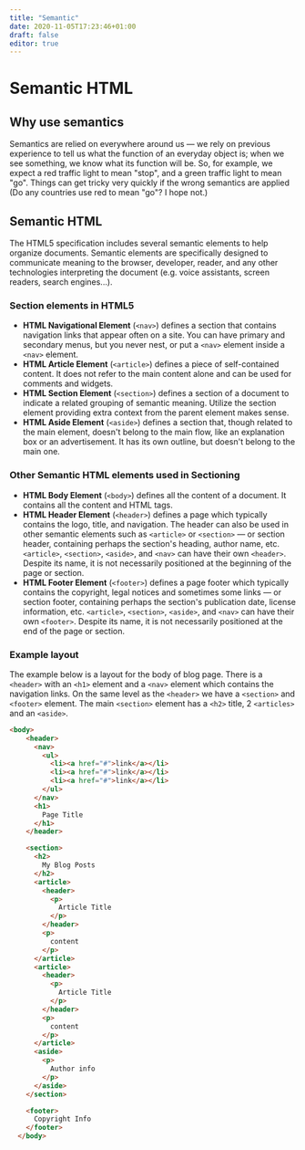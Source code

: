 ```yaml
---
title: "Semantic"
date: 2020-11-05T17:23:46+01:00
draft: false
editor: true
---
```


# Semantic HTML

## Why use semantics

Semantics are relied on everywhere around us — we rely on previous experience to tell us what the function of an everyday object is; when we see something, we know what its function will be. So, for example, we expect a red traffic light to mean "stop", and a green traffic light to mean "go". Things can get tricky very quickly if the wrong semantics are applied (Do any countries use red to mean "go"? I hope not.)

## Semantic HTML

The HTML5 specification includes several semantic elements to help organize documents. Semantic elements are specifically designed to communicate meaning to the browser, developer, reader, and any other technologies interpreting the document (e.g. voice assistants, screen readers, search engines...).

### Section elements in HTML5

- **HTML Navigational Element** (`<nav>`) defines a section that contains navigation links that appear often on a site. You can have primary and secondary menus, but you never nest, or put a `<nav>` element inside a `<nav>` element.
- **HTML Article Element** (`<article>`) defines a piece of self-contained content. It does not refer to the main content alone and can be used for comments and widgets.
- **HTML Section Element** (`<section>`) defines a section of a document to indicate a related grouping of semantic meaning. Utilize the section element providing extra context from the parent element makes sense.
- **HTML Aside Element** (`<aside>`) defines a section that, though related to the main element, doesn't belong to the main flow, like an explanation box or an advertisement. It has its own outline, but doesn't belong to the main one.

### Other Semantic HTML elements used in Sectioning


- **HTML Body Element** (`<body>`) defines all the content of a document. It contains all the content and HTML tags.
- **HTML Header Element** (`<header>`) defines a page which typically contains the logo, title, and navigation. The header can also be used in other semantic elements such as `<article>` or `<section>` — or section header, containing perhaps the section's heading, author name, etc. `<article>`, `<section>`, `<aside>`, and `<nav>` can have their own `<header>`. Despite its name, it is not necessarily positioned at the beginning of the page or section.
- **HTML Footer Element** (`<footer>`) defines a page footer which typically contains the copyright, legal notices and sometimes some links — or section footer, containing perhaps the section's publication date, license information, etc. `<article>`, `<section>`, `<aside>`, and `<nav>` can have their own `<footer>`. Despite its name, it is not necessarily positioned at the end of the page or section.

### Example layout

The example below is a layout for the body of blog page. There is a `<header>` with an `<h1>` element and a `<nav>` element which contains the navigation links. On the same level as the `<header>` we have a `<section>` and `<footer>` element. The main `<section>` element has a `<h2>` title, 2 `<articles>` and an `<aside>`.

```html
<body>
    <header>
      <nav>
        <ul>
          <li><a href="#">link</a></li>
          <li><a href="#">link</a></li>
          <li><a href="#">link</a></li>
        </ul>
      </nav>
      <h1>
        Page Title
      </h1>
    </header>

    <section>
      <h2>
        My Blog Posts
      </h2>
      <article>
        <header>
          <p>
            Article Title
          </p>
        </header>
        <p>
          content
        </p>
      </article>
      <article>
        <header>
          <p>
            Article Title
          </p>
        </header>
        <p>
          content
        </p>
      </article>
      <aside>
        <p>
          Author info
        </p>
      </aside>
    </section>

    <footer>
      Copyright Info
    </footer>
  </body>
```

